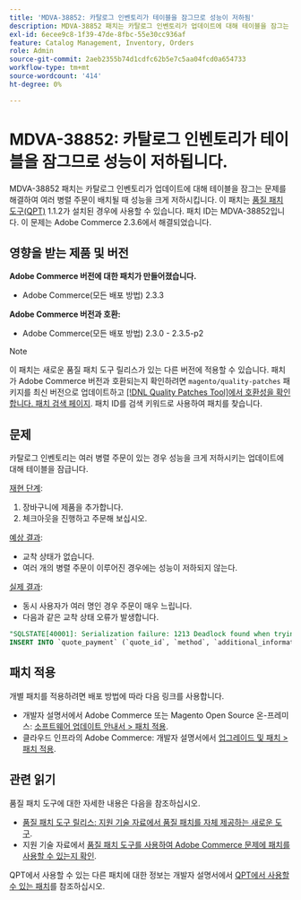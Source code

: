 ```yaml
---
title: 'MDVA-38852: 카탈로그 인벤토리가 테이블을 잠그므로 성능이 저하됨'
description: MDVA-38852 패치는 카탈로그 인벤토리가 업데이트에 대해 테이블을 잠그는 문제를 해결하여 여러 병렬 주문이 배치될 때 성능을 크게 저하시킵니다. 이 패치는 [Quality Patches Tool (QPT)](/help/announcements/adobe-commerce-announcements/magento-quality-patches-released-new-tool-to-self-serve-quality-patches.md) 1.1.2가 설치된 경우 사용할 수 있습니다. 패치 ID는 MDVA-38852입니다. 이 문제는 Adobe Commerce 2.3.6에서 해결되었습니다.
exl-id: 6ecee9c8-1f39-47de-8fbc-55e30cc936af
feature: Catalog Management, Inventory, Orders
role: Admin
source-git-commit: 2aeb2355b74d1cdfc62b5e7c5aa04fcd0a654733
workflow-type: tm+mt
source-wordcount: '414'
ht-degree: 0%

---
```


# MDVA-38852: 카탈로그 인벤토리가 테이블을 잠그므로 성능이 저하됩니다.

MDVA-38852 패치는 카탈로그 인벤토리가 업데이트에 대해 테이블을 잠그는 문제를 해결하여 여러 병렬 주문이 배치될 때 성능을 크게 저하시킵니다. 이 패치는 [품질 패치 도구(QPT)](/help/announcements/adobe-commerce-announcements/magento-quality-patches-released-new-tool-to-self-serve-quality-patches.md) 1.1.2가 설치된 경우에 사용할 수 있습니다. 패치 ID는 MDVA-38852입니다. 이 문제는 Adobe Commerce 2.3.6에서 해결되었습니다.

## 영향을 받는 제품 및 버전

**Adobe Commerce 버전에 대한 패치가 만들어졌습니다.**

* Adobe Commerce(모든 배포 방법) 2.3.3

**Adobe Commerce 버전과 호환:**

* Adobe Commerce(모든 배포 방법) 2.3.0 - 2.3.5-p2

>[!NOTE]
>
>이 패치는 새로운 품질 패치 도구 릴리스가 있는 다른 버전에 적용할 수 있습니다. 패치가 Adobe Commerce 버전과 호환되는지 확인하려면 `magento/quality-patches` 패키지를 최신 버전으로 업데이트하고 [[!DNL Quality Patches Tool]에서 호환성을 확인합니다. 패치 검색 페이지](https://experienceleague.adobe.com/tools/commerce-quality-patches/index.html). 패치 ID를 검색 키워드로 사용하여 패치를 찾습니다.

## 문제

카탈로그 인벤토리는 여러 병렬 주문이 있는 경우 성능을 크게 저하시키는 업데이트에 대해 테이블을 잠급니다.

<u>재현 단계</u>:

1. 장바구니에 제품을 추가합니다.
1. 체크아웃을 진행하고 주문해 보십시오.

<u>예상 결과</u>:

* 교착 상태가 없습니다.
* 여러 개의 병렬 주문이 이루어진 경우에는 성능이 저하되지 않는다.

<u>실제 결과</u>:

* 동시 사용자가 여러 명인 경우 주문이 매우 느립니다.
* 다음과 같은 교착 상태 오류가 발생합니다.

```SQL
"SQLSTATE[40001]: Serialization failure: 1213 Deadlock found when trying to get lock; try restarting transaction, query was:
INSERT INTO `quote_payment` (`quote_id`, `method`, `additional_information`) VALUES (?, ?, ?)"
```

## 패치 적용

개별 패치를 적용하려면 배포 방법에 따라 다음 링크를 사용합니다.

* 개발자 설명서에서 Adobe Commerce 또는 Magento Open Source 온-프레미스: [소프트웨어 업데이트 안내서 > 패치 적용](https://experienceleague.adobe.com/en/docs/commerce-operations/tools/quality-patches-tool/usage).
* 클라우드 인프라의 Adobe Commerce: 개발자 설명서에서 [업그레이드 및 패치 > 패치 적용](https://experienceleague.adobe.com/en/docs/commerce-cloud-service/user-guide/develop/upgrade/apply-patches).

## 관련 읽기

품질 패치 도구에 대한 자세한 내용은 다음을 참조하십시오.

* [품질 패치 도구 릴리스: 지원 기술 자료에서 품질 패치를 자체 제공하는 새로운 도구](/help/announcements/adobe-commerce-announcements/magento-quality-patches-released-new-tool-to-self-serve-quality-patches.md).
* 지원 기술 자료에서 [품질 패치 도구를 사용하여 Adobe Commerce 문제에 패치를 사용할 수 있는지 확인](/help/support-tools/patches-available-in-qpt-tool/check-patch-for-magento-issue-with-magento-quality-patches.md).

QPT에서 사용할 수 있는 다른 패치에 대한 정보는 개발자 설명서에서 [QPT에서 사용할 수 있는 패치](https://experienceleague.adobe.com/tools/commerce-quality-patches/index.html)를 참조하십시오.
